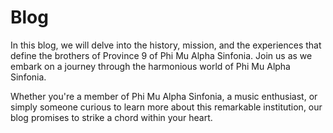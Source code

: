 # Blog

In this blog, we will delve into the history, mission, and the experiences that define the brothers of Province 9 of Phi Mu Alpha Sinfonia. Join us as we embark on a journey through the harmonious world of Phi Mu Alpha Sinfonia.

Whether you're a member of Phi Mu Alpha Sinfonia, a music enthusiast, or simply someone curious to learn more about this remarkable institution, our blog promises to strike a chord within your heart. 